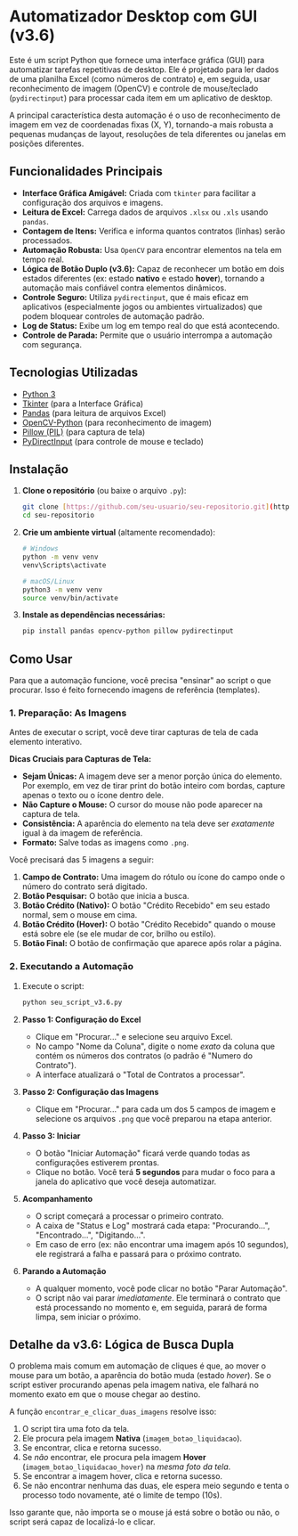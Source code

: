 # Automatizador Desktop com GUI (v3.6)

Este é um script Python que fornece uma interface gráfica (GUI) para automatizar tarefas repetitivas de desktop. Ele é projetado para ler dados de uma planilha Excel (como números de contrato) e, em seguida, usar reconhecimento de imagem (OpenCV) e controle de mouse/teclado (`pydirectinput`) para processar cada item em um aplicativo de desktop.

A principal característica desta automação é o uso de reconhecimento de imagem em vez de coordenadas fixas (X, Y), tornando-a mais robusta a pequenas mudanças de layout, resoluções de tela diferentes ou janelas em posições diferentes.


## Funcionalidades Principais

* **Interface Gráfica Amigável:** Criada com `tkinter` para facilitar a configuração dos arquivos e imagens.
* **Leitura de Excel:** Carrega dados de arquivos `.xlsx` ou `.xls` usando `pandas`.
* **Contagem de Itens:** Verifica e informa quantos contratos (linhas) serão processados.
* **Automação Robusta:** Usa `OpenCV` para encontrar elementos na tela em tempo real.
* **Lógica de Botão Duplo (v3.6):** Capaz de reconhecer um botão em dois estados diferentes (ex: estado **nativo** e estado **hover**), tornando a automação mais confiável contra elementos dinâmicos.
* **Controle Seguro:** Utiliza `pydirectinput`, que é mais eficaz em aplicativos (especialmente jogos ou ambientes virtualizados) que podem bloquear controles de automação padrão.
* **Log de Status:** Exibe um log em tempo real do que está acontecendo.
* **Controle de Parada:** Permite que o usuário interrompa a automação com segurança.

## Tecnologias Utilizadas

* [Python 3](https://www.python.org/)
* [Tkinter](https://docs.python.org/3/library/tkinter.html) (para a Interface Gráfica)
* [Pandas](https://pandas.pydata.org/) (para leitura de arquivos Excel)
* [OpenCV-Python](https://pypi.org/project/opencv-python/) (para reconhecimento de imagem)
* [Pillow (PIL)](https://pypi.org/project/Pillow/) (para captura de tela)
* [PyDirectInput](https://pypi.org/project/PyDirectInput/) (para controle de mouse e teclado)

## Instalação

1.  **Clone o repositório** (ou baixe o arquivo `.py`):
    ```bash
    git clone [https://github.com/seu-usuario/seu-repositorio.git](https://github.com/seu-usuario/seu-repositorio.git)
    cd seu-repositorio
    ```

2.  **Crie um ambiente virtual** (altamente recomendado):
    ```bash
    # Windows
    python -m venv venv
    venv\Scripts\activate

    # macOS/Linux
    python3 -m venv venv
    source venv/bin/activate
    ```

3.  **Instale as dependências necessárias:**
    ```bash
    pip install pandas opencv-python pillow pydirectinput
    ```

## Como Usar

Para que a automação funcione, você precisa "ensinar" ao script o que procurar. Isso é feito fornecendo imagens de referência (templates).

### 1. Preparação: As Imagens

Antes de executar o script, você deve tirar capturas de tela de cada elemento interativo.

**Dicas Cruciais para Capturas de Tela:**

* **Sejam Únicas:** A imagem deve ser a menor porção única do elemento. Por exemplo, em vez de tirar print do botão inteiro com bordas, capture apenas o texto ou o ícone dentro dele.
* **Não Capture o Mouse:** O cursor do mouse não pode aparecer na captura de tela.
* **Consistência:** A aparência do elemento na tela deve ser *exatamente* igual à da imagem de referência.
* **Formato:** Salve todas as imagens como `.png`.

Você precisará das 5 imagens a seguir:
1.  **Campo de Contrato:** Uma imagem do rótulo ou ícone do campo onde o número do contrato será digitado.
2.  **Botão Pesquisar:** O botão que inicia a busca.
3.  **Botão Crédito (Nativo):** O botão "Crédito Recebido" em seu estado normal, sem o mouse em cima.
4.  **Botão Crédito (Hover):** O botão "Crédito Recebido" quando o mouse está sobre ele (se ele mudar de cor, brilho ou estilo).
5.  **Botão Final:** O botão de confirmação que aparece após rolar a página.

### 2. Executando a Automação

1.  Execute o script:
    ```bash
    python seu_script_v3.6.py
    ```
2.  **Passo 1: Configuração do Excel**
    * Clique em "Procurar..." e selecione seu arquivo Excel.
    * No campo "Nome da Coluna", digite o nome *exato* da coluna que contém os números dos contratos (o padrão é "Numero do Contrato").
    * A interface atualizará o "Total de Contratos a processar".

3.  **Passo 2: Configuração das Imagens**
    * Clique em "Procurar..." para cada um dos 5 campos de imagem e selecione os arquivos `.png` que você preparou na etapa anterior.

4.  **Passo 3: Iniciar**
    * O botão "Iniciar Automação" ficará verde quando todas as configurações estiverem prontas.
    * Clique no botão. Você terá **5 segundos** para mudar o foco para a janela do aplicativo que você deseja automatizar.

5.  **Acompanhamento**
    * O script começará a processar o primeiro contrato.
    * A caixa de "Status e Log" mostrará cada etapa: "Procurando...", "Encontrado...", "Digitando...".
    * Em caso de erro (ex: não encontrar uma imagem após 10 segundos), ele registrará a falha e passará para o próximo contrato.

6.  **Parando a Automação**
    * A qualquer momento, você pode clicar no botão "Parar Automação".
    * O script não vai parar *imediatamente*. Ele terminará o contrato que está processando no momento e, em seguida, parará de forma limpa, sem iniciar o próximo.

## Detalhe da v3.6: Lógica de Busca Dupla

O problema mais comum em automação de cliques é que, ao mover o mouse para um botão, a aparência do botão muda (estado *hover*). Se o script estiver procurando apenas pela imagem nativa, ele falhará no momento exato em que o mouse chegar ao destino.

A função `encontrar_e_clicar_duas_imagens` resolve isso:

1.  O script tira uma foto da tela.
2.  Ele procura pela imagem **Nativa** (`imagem_botao_liquidacao`).
3.  Se encontrar, clica e retorna sucesso.
4.  Se *não* encontrar, ele procura pela imagem **Hover** (`imagem_botao_liquidacao_hover`) na *mesma foto da tela*.
5.  Se encontrar a imagem hover, clica e retorna sucesso.
6.  Se não encontrar nenhuma das duas, ele espera meio segundo e tenta o processo todo novamente, até o limite de tempo (10s).

Isso garante que, não importa se o mouse já está sobre o botão ou não, o script será capaz de localizá-lo e clicar.
